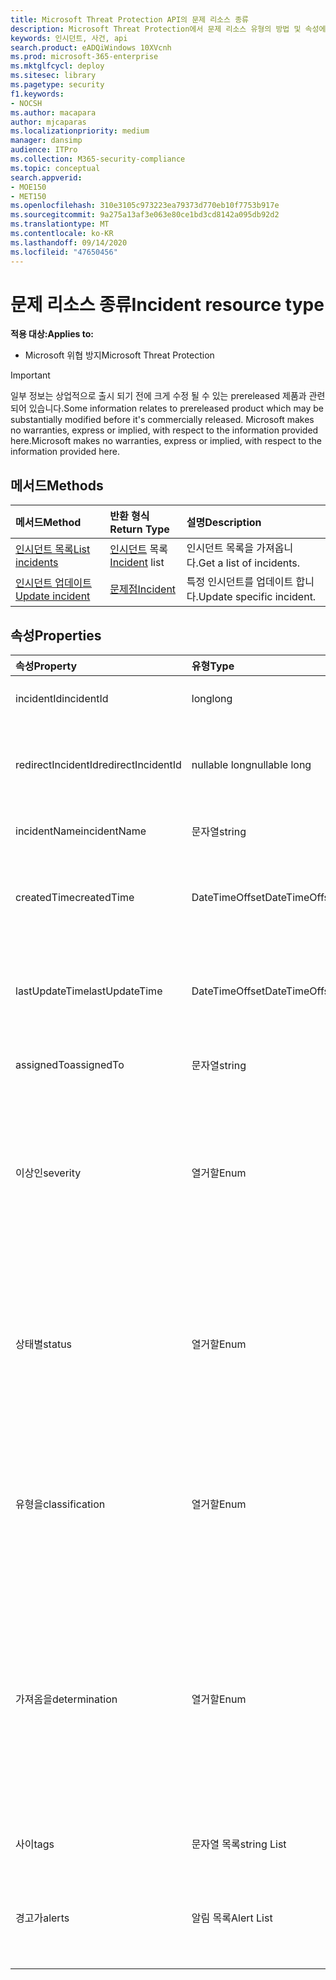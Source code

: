 ```yaml
---
title: Microsoft Threat Protection API의 문제 리소스 종류
description: Microsoft Threat Protection에서 문제 리소스 유형의 방법 및 속성에 대해 자세히 알아보기
keywords: 인시던트, 사건, api
search.product: eADQiWindows 10XVcnh
ms.prod: microsoft-365-enterprise
ms.mktglfcycl: deploy
ms.sitesec: library
ms.pagetype: security
f1.keywords:
- NOCSH
ms.author: macapara
author: mjcaparas
ms.localizationpriority: medium
manager: dansimp
audience: ITPro
ms.collection: M365-security-compliance
ms.topic: conceptual
search.appverid:
- MOE150
- MET150
ms.openlocfilehash: 310e3105c973223ea79373d770eb10f7753b917e
ms.sourcegitcommit: 9a275a13af3e063e80ce1bd3cd8142a095db92d2
ms.translationtype: MT
ms.contentlocale: ko-KR
ms.lasthandoff: 09/14/2020
ms.locfileid: "47650456"
---
```

# <a name="incident-resource-type"></a><span data-ttu-id="f59ac-104">문제 리소스 종류</span><span class="sxs-lookup"><span data-stu-id="f59ac-104">Incident resource type</span></span>

<span data-ttu-id="f59ac-105">**적용 대상:**</span><span class="sxs-lookup"><span data-stu-id="f59ac-105">**Applies to:**</span></span>
- <span data-ttu-id="f59ac-106">Microsoft 위협 방지</span><span class="sxs-lookup"><span data-stu-id="f59ac-106">Microsoft Threat Protection</span></span>

>[!IMPORTANT] 
><span data-ttu-id="f59ac-107">일부 정보는 상업적으로 출시 되기 전에 크게 수정 될 수 있는 prereleased 제품과 관련 되어 있습니다.</span><span class="sxs-lookup"><span data-stu-id="f59ac-107">Some information relates to prereleased product which may be substantially modified before it's commercially released.</span></span> <span data-ttu-id="f59ac-108">Microsoft makes no warranties, express or implied, with respect to the information provided here.</span><span class="sxs-lookup"><span data-stu-id="f59ac-108">Microsoft makes no warranties, express or implied, with respect to the information provided here.</span></span>

## <a name="methods"></a><span data-ttu-id="f59ac-109">메서드</span><span class="sxs-lookup"><span data-stu-id="f59ac-109">Methods</span></span>

<span data-ttu-id="f59ac-110">메서드</span><span class="sxs-lookup"><span data-stu-id="f59ac-110">Method</span></span> |<span data-ttu-id="f59ac-111">반환 형식</span><span class="sxs-lookup"><span data-stu-id="f59ac-111">Return Type</span></span> |<span data-ttu-id="f59ac-112">설명</span><span class="sxs-lookup"><span data-stu-id="f59ac-112">Description</span></span>
:---|:---|:---
[<span data-ttu-id="f59ac-113">인시던트 목록</span><span class="sxs-lookup"><span data-stu-id="f59ac-113">List incidents</span></span>](api-list-incidents.md) | <span data-ttu-id="f59ac-114">[인시던트](api-incident.md) 목록</span><span class="sxs-lookup"><span data-stu-id="f59ac-114">[Incident](api-incident.md) list</span></span> | <span data-ttu-id="f59ac-115">인시던트 목록을 가져옵니다.</span><span class="sxs-lookup"><span data-stu-id="f59ac-115">Get a list of incidents.</span></span>
[<span data-ttu-id="f59ac-116">인시던트 업데이트</span><span class="sxs-lookup"><span data-stu-id="f59ac-116">Update incident</span></span>](api-update-incidents.md) | [<span data-ttu-id="f59ac-117">문제점</span><span class="sxs-lookup"><span data-stu-id="f59ac-117">Incident</span></span>](api-incident.md) | <span data-ttu-id="f59ac-118">특정 인시던트를 업데이트 합니다.</span><span class="sxs-lookup"><span data-stu-id="f59ac-118">Update specific incident.</span></span>


## <a name="properties"></a><span data-ttu-id="f59ac-119">속성</span><span class="sxs-lookup"><span data-stu-id="f59ac-119">Properties</span></span>

<span data-ttu-id="f59ac-120">속성</span><span class="sxs-lookup"><span data-stu-id="f59ac-120">Property</span></span> |    <span data-ttu-id="f59ac-121">유형</span><span class="sxs-lookup"><span data-stu-id="f59ac-121">Type</span></span>    |    <span data-ttu-id="f59ac-122">설명</span><span class="sxs-lookup"><span data-stu-id="f59ac-122">Description</span></span>
:---|:---|:---
<span data-ttu-id="f59ac-123">incidentId</span><span class="sxs-lookup"><span data-stu-id="f59ac-123">incidentId</span></span> | <span data-ttu-id="f59ac-124">long</span><span class="sxs-lookup"><span data-stu-id="f59ac-124">long</span></span> | <span data-ttu-id="f59ac-125">인시던트 고유 ID입니다.</span><span class="sxs-lookup"><span data-stu-id="f59ac-125">Incident unique ID.</span></span>
<span data-ttu-id="f59ac-126">redirectIncidentId</span><span class="sxs-lookup"><span data-stu-id="f59ac-126">redirectIncidentId</span></span> | <span data-ttu-id="f59ac-127">nullable long</span><span class="sxs-lookup"><span data-stu-id="f59ac-127">nullable long</span></span> | <span data-ttu-id="f59ac-128">현재 인시던트가 병합 된 인시던트 ID입니다.</span><span class="sxs-lookup"><span data-stu-id="f59ac-128">The Incident ID the current Incident was merged to.</span></span>
<span data-ttu-id="f59ac-129">incidentName</span><span class="sxs-lookup"><span data-stu-id="f59ac-129">incidentName</span></span> | <span data-ttu-id="f59ac-130">문자열</span><span class="sxs-lookup"><span data-stu-id="f59ac-130">string</span></span> | <span data-ttu-id="f59ac-131">인시던트 이름입니다.</span><span class="sxs-lookup"><span data-stu-id="f59ac-131">The name of the Incident.</span></span>
<span data-ttu-id="f59ac-132">createdTime</span><span class="sxs-lookup"><span data-stu-id="f59ac-132">createdTime</span></span> | <span data-ttu-id="f59ac-133">DateTimeOffset</span><span class="sxs-lookup"><span data-stu-id="f59ac-133">DateTimeOffset</span></span> | <span data-ttu-id="f59ac-134">인시던트가 만들어진 날짜 및 시간 (UTC)입니다.</span><span class="sxs-lookup"><span data-stu-id="f59ac-134">The date and time (in UTC) the Incident was created.</span></span>
<span data-ttu-id="f59ac-135">lastUpdateTime</span><span class="sxs-lookup"><span data-stu-id="f59ac-135">lastUpdateTime</span></span> | <span data-ttu-id="f59ac-136">DateTimeOffset</span><span class="sxs-lookup"><span data-stu-id="f59ac-136">DateTimeOffset</span></span> | <span data-ttu-id="f59ac-137">인시던트가 마지막으로 업데이트 된 날짜 및 시간 (UTC)입니다.</span><span class="sxs-lookup"><span data-stu-id="f59ac-137">The date and time (in UTC) the Incident was last updated.</span></span>
<span data-ttu-id="f59ac-138">assignedTo</span><span class="sxs-lookup"><span data-stu-id="f59ac-138">assignedTo</span></span> | <span data-ttu-id="f59ac-139">문자열</span><span class="sxs-lookup"><span data-stu-id="f59ac-139">string</span></span> | <span data-ttu-id="f59ac-140">인시던트의 소유자입니다.</span><span class="sxs-lookup"><span data-stu-id="f59ac-140">Owner of the Incident.</span></span>
<span data-ttu-id="f59ac-141">이상인</span><span class="sxs-lookup"><span data-stu-id="f59ac-141">severity</span></span> | <span data-ttu-id="f59ac-142">열거할</span><span class="sxs-lookup"><span data-stu-id="f59ac-142">Enum</span></span> | <span data-ttu-id="f59ac-143">인시던트의 심각도입니다.</span><span class="sxs-lookup"><span data-stu-id="f59ac-143">Severity of the Incident.</span></span> <span data-ttu-id="f59ac-144">가능한 값은 ```UnSpecified``` , ```Informational``` , ```Low``` ```Medium``` 및 ```High``` 입니다.</span><span class="sxs-lookup"><span data-stu-id="f59ac-144">Possible values are: ```UnSpecified```, ```Informational```, ```Low```, ```Medium``` and ```High```.</span></span>
<span data-ttu-id="f59ac-145">상태별</span><span class="sxs-lookup"><span data-stu-id="f59ac-145">status</span></span> | <span data-ttu-id="f59ac-146">열거할</span><span class="sxs-lookup"><span data-stu-id="f59ac-146">Enum</span></span> | <span data-ttu-id="f59ac-147">인시던트의 현재 상태를 지정 합니다.</span><span class="sxs-lookup"><span data-stu-id="f59ac-147">Specifies the current status of the incident.</span></span> <span data-ttu-id="f59ac-148">가능한 값은 ```Active``` ```Resolved``` 및 ```Redirected``` 입니다.</span><span class="sxs-lookup"><span data-stu-id="f59ac-148">Possible values are: ```Active```, ```Resolved``` and ```Redirected```.</span></span>
<span data-ttu-id="f59ac-149">유형을</span><span class="sxs-lookup"><span data-stu-id="f59ac-149">classification</span></span> | <span data-ttu-id="f59ac-150">열거할</span><span class="sxs-lookup"><span data-stu-id="f59ac-150">Enum</span></span> | <span data-ttu-id="f59ac-151">인시던트 사양입니다.</span><span class="sxs-lookup"><span data-stu-id="f59ac-151">Specification of the incident.</span></span> <span data-ttu-id="f59ac-152">가능한 값은 ```Unknown``` , ```FalsePositive``` 및 ```TruePositive``` 입니다.</span><span class="sxs-lookup"><span data-stu-id="f59ac-152">Possible values are: ```Unknown```, ```FalsePositive```, ```TruePositive```.</span></span>
<span data-ttu-id="f59ac-153">가져옴을</span><span class="sxs-lookup"><span data-stu-id="f59ac-153">determination</span></span> | <span data-ttu-id="f59ac-154">열거할</span><span class="sxs-lookup"><span data-stu-id="f59ac-154">Enum</span></span> | <span data-ttu-id="f59ac-155">문제에 대 한 결정을 지정 합니다.</span><span class="sxs-lookup"><span data-stu-id="f59ac-155">Specifies the determination of the incident.</span></span> <span data-ttu-id="f59ac-156">가능한 값은 ```NotAvailable``` ,, ```Apt``` ```Malware``` , ```SecurityPersonnel``` , ```SecurityTesting``` , ```UnwantedSoftware``` , ```Other``` 입니다.</span><span class="sxs-lookup"><span data-stu-id="f59ac-156">Possible values are: ```NotAvailable```, ```Apt```, ```Malware```, ```SecurityPersonnel```, ```SecurityTesting```, ```UnwantedSoftware```, ```Other```.</span></span>
<span data-ttu-id="f59ac-157">사이</span><span class="sxs-lookup"><span data-stu-id="f59ac-157">tags</span></span> | <span data-ttu-id="f59ac-158">문자열 목록</span><span class="sxs-lookup"><span data-stu-id="f59ac-158">string List</span></span> | <span data-ttu-id="f59ac-159">인시던트 태그의 목록입니다.</span><span class="sxs-lookup"><span data-stu-id="f59ac-159">List of Incident tags.</span></span>
<span data-ttu-id="f59ac-160">경고가</span><span class="sxs-lookup"><span data-stu-id="f59ac-160">alerts</span></span> | <span data-ttu-id="f59ac-161">알림 목록</span><span class="sxs-lookup"><span data-stu-id="f59ac-161">Alert List</span></span> | <span data-ttu-id="f59ac-162">관련 경고 목록</span><span class="sxs-lookup"><span data-stu-id="f59ac-162">List of related alerts.</span></span> <span data-ttu-id="f59ac-163">[List 인시던트](api-list-incidents.md) API 설명서의 예를 참조 하세요.</span><span class="sxs-lookup"><span data-stu-id="f59ac-163">See examples at [List incidents](api-list-incidents.md) API documentation.</span></span>